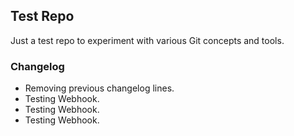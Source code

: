 ## Test Repo

Just a test repo to experiment with various Git concepts and tools.

### Changelog

- Removing previous changelog lines.
- Testing Webhook.
- Testing Webhook.
- Testing Webhook.